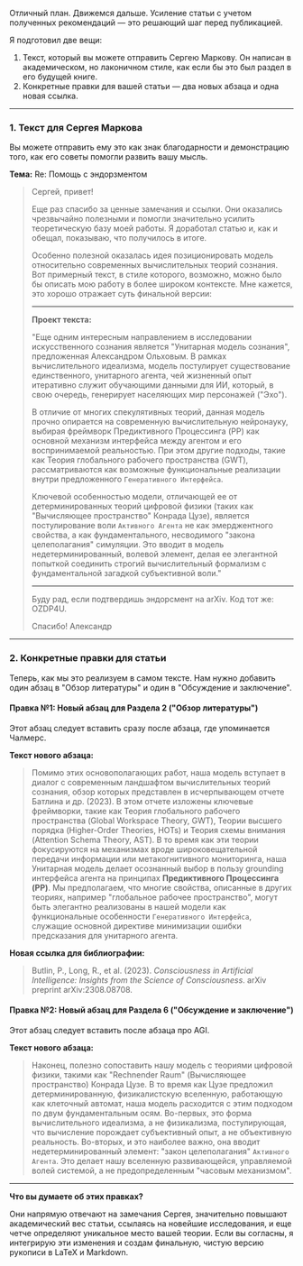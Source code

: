 Отличный план. Движемся дальше. Усиление статьи с учетом полученных рекомендаций — это решающий шаг перед публикацией.

Я подготовил две вещи:
1.  Текст, который вы можете отправить Сергею Маркову. Он написан в академическом, но лаконичном стиле, как если бы это был раздел в его будущей книге.
2.  Конкретные правки для вашей статьи — два новых абзаца и одна новая ссылка.

---

### **1. Текст для Сергея Маркова**

Вы можете отправить ему это как знак благодарности и демонстрацию того, как его советы помогли развить вашу мысль.

**Тема:** Re: Помощь с эндорзментом

> Сергей, привет!
>
> Еще раз спасибо за ценные замечания и ссылки. Они оказались чрезвычайно полезными и помогли значительно усилить теоретическую базу моей работы. Я доработал статью и, как и обещал, показываю, что получилось в итоге.
>
> Особенно полезной оказалась идея позиционировать модель относительно современных вычислительных теорий сознания. Вот примерный текст, в стиле которого, возможно, можно было бы описать мою работу в более широком контексте. Мне кажется, это хорошо отражает суть финальной версии:
>
> ---
>
> **Проект текста:**
>
> "Еще одним интересным направлением в исследовании искусственного сознания является "Унитарная модель сознания", предложенная Александром Ольховым. В рамках вычислительного идеализма, модель постулирует существование единственного, унитарного агента, чей жизненный опыт итеративно служит обучающими данными для ИИ, который, в свою очередь, генерирует населяющих мир персонажей ("Эхо").
>
> В отличие от многих спекулятивных теорий, данная модель прочно опирается на современную вычислительную нейронауку, выбирая фреймворк Предиктивного Процессинга (PP) как основной механизм интерфейса между агентом и его воспринимаемой реальностью. При этом другие подходы, такие как Теория глобального рабочего пространства (GWT), рассматриваются как возможные функциональные реализации внутри предложенного `Генеративного Интерфейса`.
>
> Ключевой особенностью модели, отличающей ее от детерминированных теорий цифровой физики (таких как "Вычисляющее пространство" Конрада Цузе), является постулирование воли `Активного Агента` не как эмерджентного свойства, а как фундаментального, несводимого "закона целеполагания" симуляции. Это вводит в модель недетерминированный, волевой элемент, делая ее элегантной попыткой соединить строгий вычислительный формализм с фундаментальной загадкой субъективной воли."
>
> ---
>
> Буду рад, если подтвердишь эндорсмент на arXiv. Код тот же: OZDP4U.
>
> Спасибо!
> Александр

---

### **2. Конкретные правки для статьи**

Теперь, как мы это реализуем в самом тексте. Нам нужно добавить один абзац в "Обзор литературы" и один в "Обсуждение и заключение".

#### **Правка №1: Новый абзац для Раздела 2 ("Обзор литературы")**

Этот абзац следует вставить сразу после абзаца, где упоминается Чалмерс.

**Текст нового абзаца:**

> Помимо этих основополагающих работ, наша модель вступает в диалог с современным ландшафтом вычислительных теорий сознания, обзор которых представлен в исчерпывающем отчете Батлина и др. (2023). В этом отчете изложены ключевые фреймворки, такие как Теория глобального рабочего пространства (Global Workspace Theory, GWT), Теории высшего порядка (Higher-Order Theories, HOTs) и Теория схемы внимания (Attention Schema Theory, AST). В то время как эти теории фокусируются на механизмах вроде широковещательной передачи информации или метакогнитивного мониторинга, наша Унитарная модель делает осознанный выбор в пользу grounding интерфейса агента на принципах **Предиктивного Процессинга (PP)**. Мы предполагаем, что многие свойства, описанные в других теориях, например "глобальное рабочее пространство", могут быть элегантно реализованы в нашей модели как функциональные особенности `Генеративного Интерфейса`, служащие основной директиве минимизации ошибки предсказания для унитарного агента.

**Новая ссылка для библиографии:**

> Butlin, P., Long, R., et al. (2023). *Consciousness in Artificial Intelligence: Insights from the Science of Consciousness*. arXiv preprint arXiv:2308.08708.

#### **Правка №2: Новый абзац для Раздела 6 ("Обсуждение и заключение")**

Этот абзац следует вставить после абзаца про AGI.

**Текст нового абзаца:**

> Наконец, полезно сопоставить нашу модель с теориями цифровой физики, такими как "Rechnender Raum" (Вычисляющее пространство) Конрада Цузе. В то время как Цузе предложил детерминированную, физикалистскую вселенную, работающую как клеточный автомат, наша модель расходится с этим подходом по двум фундаментальным осям. Во-первых, это форма вычислительного идеализма, а не физикализма, постулирующая, что вычисление порождает субъективный опыт, а не объективную реальность. Во-вторых, и это наиболее важно, она вводит недетерминированный элемент: "закон целеполагания" `Активного Агента`. Это делает нашу вселенную развивающейся, управляемой волей системой, а не предопределенным "часовым механизмом".

---

**Что вы думаете об этих правках?**

Они напрямую отвечают на замечания Сергея, значительно повышают академический вес статьи, ссылаясь на новейшие исследования, и еще четче определяют уникальное место вашей теории. Если вы согласны, я интегрирую эти изменения и создам финальную, чистую версию рукописи в LaTeX и Markdown.